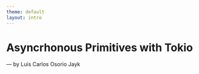 ```yaml
---
theme: default
layout: intro
---
```


# Asyncrhonous Primitives with Tokio

&mdash; by Luis Carlos Osorio Jayk
